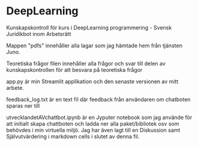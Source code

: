 # DeepLearning
Kunskapskontroll för kurs i DeepLearning programmering - Svensk Juridikbot inom Arbetsrätt

Mappen "pdfs" innehåller alla lagar som jag hämtade hem från tjänsten Juno.


Teoretiska frågor filen innehåller alla frågor och svar till delen av kunskapskontrollen för att besvara på teoretiska frågor


app.py är min Streamlit applikation och den senaste versionen av mitt arbete.


feedback_log.txt är en text fil där feedback från användaren om chatboten sparas ner till


utvecklandetAVchattbot.ipynb är en Jyputer notebook som jag använde för att initialt skapa chattboten och ladda ner alla paket/bibliotek osv som behövdes i min virtuella miljö. Jag har även lagt till en Diskussion samt Självutvärdering i markdown cells i slutet av denna fil. 
